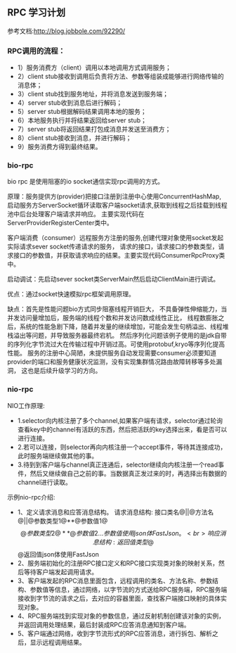 ## RPC 学习计划
参考文档:http://blog.jobbole.com/92290/
### RPC调用的流程：
+ 1）服务消费方（client）调用以本地调用方式调用服务；
+ 2）client stub接收到调用后负责将方法、参数等组装成能够进行网络传输的消息体；
+ 3）client stub找到服务地址，并将消息发送到服务端；
+ 4）server stub收到消息后进行解码；
+ 5）server stub根据解码结果调用本地的服务；
+ 6）本地服务执行并将结果返回给server stub；
+ 7）server stub将返回结果打包成消息并发送至消费方；
+ 8）client stub接收到消息，并进行解码；
+ 9）服务消费方得到最终结果。
### bio-rpc 
bio rpc 是使用阻塞的io socket通信实现rpc调用的方式。</p>
原理：服务提供方(provider)把接口注册到注册中心使用ConcurrentHashMap,
启动服务方ServerSocket循环读取客户端socket请求,获取到线程之后挂载到线程池中后台处理客户端请求并响应。
主要实现代码在ServerProviderRegisterCenter类中。</p>
客户端消费（consumer）远程服务方注册的服务,创建代理对象使用socket发起实际请求sever socket传递请求的服务，
请求的接口，请求接口的参数类型，请求接口的参数值，并获取请求响应的结果。主要实现代码ConsumerRpcProxy类中。</p>
  
启动调试：先启动sever socket类ServerMain然后启动ClientMain进行调试。</br>
  
优点：通过socket快速模拟rpc框架调用原理。</br>

缺点：首先是性能问题bio方式同步阻塞线程开销巨大，
不具备弹性伸缩能力，当并发访问量增加后，服务端的线程个数和并发访问数成线性正比，
线程数膨胀之后，系统的性能急剧下降，随着并发量的继续增加，可能会发生句柄溢出、线程堆栈溢出等问题，并导致服务器最终宕机。
然后序列化问题该例子使用的是jdk自带的序列化字节流过大在传输过程中开销过高。可使用protobuf,kryo等序列化提高性能。
服务的注册中心简陋，未提供服务自动发现需要consumer必须要知道provider的端口和服务健康状况监测，没有实现集群情况路由故障转移等多处漏洞，
这也是后续升级学习的方向。</br>

### nio-rpc

NIO工作原理: </br>
+ 1.selector向内核注册了多个channel,如果客户端有请求，selector通过轮询查看key中的channel有活跃的东西，然后把活跃的key选择出来，看是否可以进行连接。
+ 2.若可以连接，则selector再向内核注册一个accept事件，等待其连接成功，此时服务端继续做其他的事。
+ 3.待到到客户端与channel真正连通后，selector继续向内核注册一个read事件，然后又继续做自己之前的事。当数据真正发过来的时，再选择出有数据的channel进行读取。

示例nio-rpc介绍: <br/>
+ 1、定义请求消息和应答消息结构。
    请求消息结构: 接口类名@||@方法名@||@参数类型1@**@参数值1@$$@参数类型2@**@参数值2...参数值使用json体FastJson。<br>
    响应消息结构: 返回值类型@$$@返回值json体使用FastJson<br>
+ 2、服务端初始化的注册RPC接口定义和RPC接口实现类对象的映射关系，然后等待客户端发起调用请求。    
+ 3、客户端发起的RPC消息里面包含，远程调用的类名、方法名称、参数结构、参数值等信息，通过网络，以字节流的方式送给RPC服务端，RPC服务端接收到字节流的请求之后，去对应的容器里面，查找客户端接口映射的具体实现对象。
+ 4、RPC服务端找到实现对象的参数信息，通过反射机制创建该对象的实例，并返回调用处理结果，最后封装成RPC应答消息通知到客户端。
+ 5、客户端通过网络，收到字节流形式的RPC应答消息，进行拆包、解析之后，显示远程调用结果。
